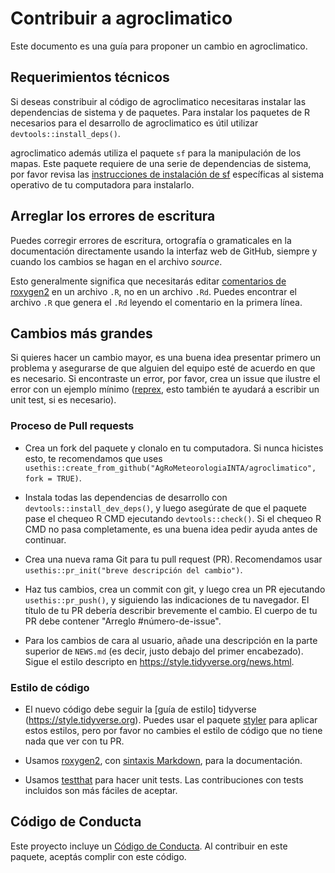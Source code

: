 # Contribuir a agroclimatico

Este documento es una guía para proponer un cambio en agroclimatico. 

## Requerimientos técnicos

Si deseas constribuir al código de agroclimatico necesitaras instalar las dependencias de sistema y de paquetes. 
Para instalar los paquetes de R necesarios para el desarrollo de agroclimatico es útil utilizar `devtools::install_deps()`.

agroclimatico además utiliza el paquete `sf` para la manipulación de los mapas. Este paquete requiere de una serie de dependencias de sistema, por favor revisa 
las [instrucciones de instalación de sf](https://r-spatial.github.io/sf/#installing) específicas al sistema operativo de tu computadora para instalarlo.


## Arreglar los errores de escritura

Puedes corregir errores de escritura, ortografía o gramaticales en la documentación directamente usando la interfaz web de GitHub, siempre y cuando los cambios se hagan en el archivo _source_. 

Esto generalmente significa que necesitarás editar [comentarios de roxygen2](https://roxygen2.r-lib.org/articles/roxygen2.html) en un archivo `.R`, no en un archivo `.Rd`. Puedes encontrar el archivo `.R` que genera el `.Rd` leyendo el comentario en la primera línea.

## Cambios más grandes

Si quieres hacer un cambio mayor, es una buena idea presentar primero un problema y asegurarse de que alguien del equipo esté de acuerdo en que es necesario. 
Si encontraste un error, por favor, crea un issue que ilustre el error con un ejemplo mínimo ([reprex](https://www.tidyverse.org/help/#reprex), esto también te ayudará a escribir un unit test, si es necesario).

### Proceso de Pull requests

* Crea un fork del paquete y clonalo en tu computadora. Si nunca hicistes esto, te recomendamos que uses `usethis::create_from_github("AgRoMeteorologiaINTA/agroclimatico", fork = TRUE)`.

* Instala todas las dependencias de desarrollo con `devtools::install_dev_deps()`, y luego asegúrate de que el paquete pase el chequeo R CMD ejecutando `devtools::check()`. 
    Si el chequeo R CMD no pasa completamente, es una buena idea pedir ayuda antes de continuar. 
* Crea una nueva rama Git para tu pull request (PR). Recomendamos usar `usethis::pr_init("breve descripción del cambio")`.

* Haz tus cambios, crea un commit con git, y luego crea un PR ejecutando `usethis::pr_push()`, y siguiendo las indicaciones de tu navegador.
    El título de tu PR debería describir brevemente el cambio.
    El cuerpo de tu PR debe contener "Arreglo #número-de-issue".

* Para los cambios de cara al usuario, añade una descripción en la parte superior de `NEWS.md` (es decir, justo debajo del primer encabezado). Sigue el estilo descripto en <https://style.tidyverse.org/news.html>.

### Estilo de código

* El nuevo código debe seguir la [guía de estilo] tidyverse (https://style.tidyverse.org). 
    Puedes usar el paquete [styler](https://CRAN.R-project.org/package=styler) para aplicar estos estilos, pero por favor no cambies el estilo de código que no tiene nada que ver con tu PR.  

* Usamos [roxygen2](https://cran.r-project.org/package=roxygen2), con [sintaxis Markdown](https://cran.r-project.org/web/packages/roxygen2/vignettes/rd-formatting.html), para la documentación.  

* Usamos [testthat](https://cran.r-project.org/package=testthat) para hacer unit tests. 
   Las contribuciones con tests incluidos son más fáciles de aceptar.

## Código de Conducta

Este proyecto incluye un [Código de Conducta](https://www.contributor-covenant.org/es/version/2/0/code_of_conduct/code_of_conduct.md). Al contribuir en este paquete, aceptás complir con este código.
